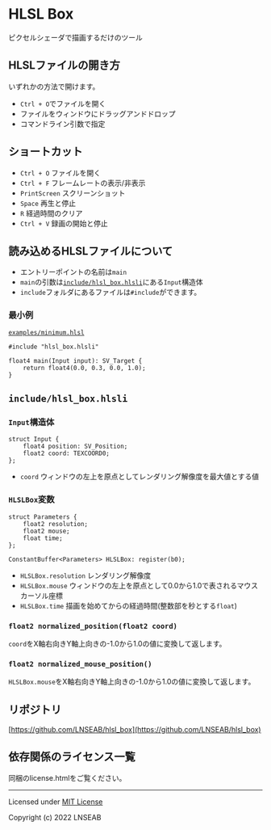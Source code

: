 # HLSL Box

ピクセルシェーダで描画するだけのツール


## HLSLファイルの開き方

いずれかの方法で開けます。

* `Ctrl + O`でファイルを開く
* ファイルをウィンドウにドラッグアンドドロップ
* コマンドライン引数で指定

## ショートカット

* `Ctrl + O` ファイルを開く
* `Ctrl + F` フレームレートの表示/非表示
* `PrintScreen` スクリーンショット
* `Space` 再生と停止
* `R` 経過時間のクリア
* `Ctrl + V` 録画の開始と停止

## 読み込めるHLSLファイルについて

* エントリーポイントの名前は`main`
* `main`の引数は[`include/hlsl_box.hlsli`](include/hlsl_box.hlsli)にある`Input`構造体
* `include`フォルダにあるファイルは`#include`ができます。

### 最小例
[`examples/minimum.hlsl`](examples/minimum.hlsl)
```hlsl
#include "hlsl_box.hlsli"

float4 main(Input input): SV_Target {
    return float4(0.0, 0.3, 0.0, 1.0);
}
```

## `include/hlsl_box.hlsli`

### `Input`構造体

```hlsl
struct Input {
    float4 position: SV_Position;
    float2 coord: TEXCOORD0;
};
```

* `coord` ウィンドウの左上を原点としてレンダリング解像度を最大値とする値

### `HLSLBox`変数

```hlsl
struct Parameters {
    float2 resolution;
    float2 mouse;
    float time;
};

ConstantBuffer<Parameters> HLSLBox: register(b0);
```

* `HLSLBox.resolution` レンダリング解像度
* `HLSLBox.mouse` ウィンドウの左上を原点として0.0から1.0で表されるマウスカーソル座標
* `HLSLBox.time` 描画を始めてからの経過時間(整数部を秒とする`float`)

### `float2 normalized_position(float2 coord)`

`coord`をX軸右向きY軸上向きの-1.0から1.0の値に変換して返します。

### `float2 normalized_mouse_position()`

`HLSLBox.mouse`をX軸右向きY軸上向きの-1.0から1.0の値に変換して返します。

## リポジトリ

[https://github.com/LNSEAB/hlsl_box](https://github.com/LNSEAB/hlsl_box)

## 依存関係のライセンス一覧

同梱のlicense.htmlをご覧ください。

-----------------------------------------------------------------------------------------

Licensed under [MIT License](LICENSE)

Copyright (c) 2022 LNSEAB
